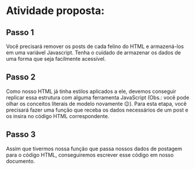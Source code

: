 <h1>Atividade proposta:</h1>
<h2>Passo 1</h2>
<p> Você precisará remover os posts de cada felino do HTML e armazená-los em uma variável Javascript. Tenha o cuidado de armazenar os dados de uma forma que seja facilmente acessível. </p>

<h2>Passo 2</h2>
<p>Como nosso HTML já tinha estilos aplicados a ele, devemos conseguir replicar essa estrutura com alguma ferramenta JavaScript (Obs.: você pode olhar os conceitos literais de modelo novamente 😉). Para esta etapa, você precisará fazer uma função que receba os dados necessários de um post e os insira no código HTML correspondente.</p>

<h2>Passo 3</h2>
<p>Assim que tivermos nossa função que passa nossos dados de postagem para o código HTML, conseguiremos escrever esse código em nosso documento.</p>
